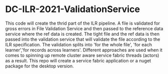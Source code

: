 # DC-ILR-2021-ValidationService
This code will create the thrid part of the ILR pipeline. 
A file is validated for gross errors in File Validation Service and then passed to the reference data service where the ref data is created. The tight file and the ref data is then passed into the validation service that will validate the file according to the ILR specification.
The validation splits into 'for the whole file', 'for each learner','for records across learners'. Different approaches are used when it comes to spinning up remote cluster aware service fabric threads (actors) as a result. This repo will create a service fabric application or a nuget package for the desktop version.

